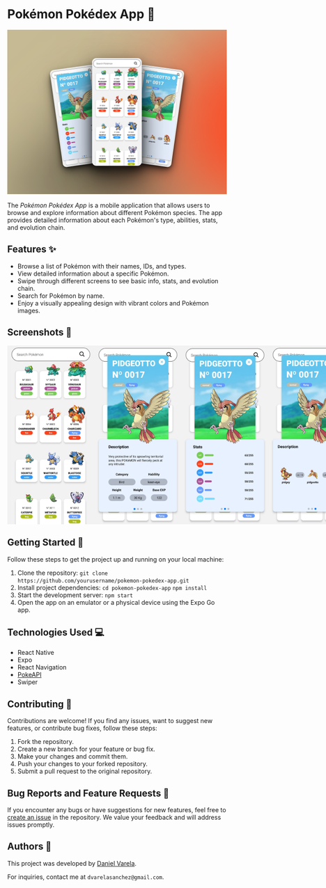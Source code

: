 # Pokémon Pokédex App 🌟


![Header](/screenshots/header.png)

The *Pokémon Pokédex App* is a mobile application that allows users to browse and explore information about different Pokémon species. The app provides detailed information about each Pokémon's type, abilities, stats, and evolution chain.

## Features ✨

- Browse a list of Pokémon with their names, IDs, and types.
- View detailed information about a specific Pokémon.
- Swipe through different screens to see basic info, stats, and evolution chain.
- Search for Pokémon by name.
- Enjoy a visually appealing design with vibrant colors and Pokémon images.

## Screenshots 📸

<div style="display: flex; justify-content: space-between;">
  <img src="/screenshots/screen1.png" alt="Screen 1" width="200"/>
  <img src="/screenshots/screen2.png" alt="Screen 2" width="200"/>
  <img src="/screenshots/screen3.png" alt="Screen 3" width="200"/>
  <img src="/screenshots/screen4.png" alt="Screen 4" width="200"/>
  <img src="/screenshots/screen5.png" alt="Screen 5" width="200"/>
</div>

## Getting Started 🚀

Follow these steps to get the project up and running on your local machine:

1. Clone the repository:
   `git clone https://github.com/yourusername/pokemon-pokedex-app.git`
2. Install project dependencies:
   `cd pokemon-pokedex-app`
   `npm install`
3. Start the development server:
   `npm start`
4. Open the app on an emulator or a physical device using the Expo Go app.

## Technologies Used 💻

- React Native
- Expo
- React Navigation
- [PokeAPI](https://pokeapi.co/)
- Swiper

## Contributing 🤝

Contributions are welcome! If you find any issues, want to suggest new features, or contribute bug fixes, follow these steps:

1. Fork the repository.
2. Create a new branch for your feature or bug fix.
3. Make your changes and commit them.
4. Push your changes to your forked repository.
5. Submit a pull request to the original repository.

## Bug Reports and Feature Requests 🐞

If you encounter any bugs or have suggestions for new features, feel free to [create an issue](https://github.com/danivs10/pokemon-pokedex-app/issues) in the repository. We value your feedback and will address issues promptly.

## Authors 📝

This project was developed by [Daniel Varela](https://github.com/yourusername).

For inquiries, contact me at `dvarelasanchez@gmail.com`.
